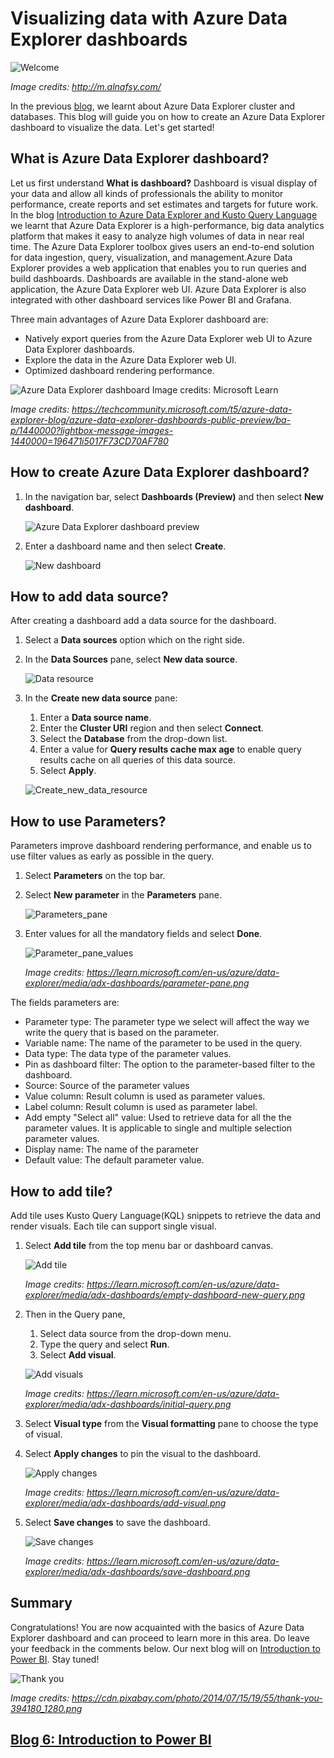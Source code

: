 # Visualizing data with Azure Data Explorer dashboards

![Welcome](https://github.com/AbhishekMankame/MLSA-SIL-Blog-2022/blob/main/images/welcome.jpeg)

*Image credits: http://m.alnafsy.com/*

In the previous [blog](https://github.com/prabhugayatri/MLSA-SIL-Blog-2022/blob/main/Blog4.md), we learnt about Azure Data Explorer cluster and databases. This blog will guide you on how to create an Azure Data Explorer dashboard to visualize the data. Let's get started!

## What is Azure Data Explorer dashboard?
Let us first understand **What is dashboard?**
Dashboard is visual display of your data and allow all kinds of professionals the ability to monitor performance, create reports and set estimates and targets for future work.
In the blog [Introduction to Azure Data Explorer and Kusto Query Language](https://github.com/prabhugayatri/MLSA-SIL-Blog-2022/blob/main/Blog3.md) we learnt that Azure Data Explorer is a high-performance, big data analytics platform that makes it easy to analyze high volumes of data in near real time. The Azure Data Explorer toolbox gives users an end-to-end solution for data ingestion, query, visualization, and management.Azure Data Explorer provides a web application that enables you to run queries and build dashboards. Dashboards are available in the stand-alone web application, the Azure Data Explorer web UI. Azure Data Explorer is also integrated with other dashboard services like Power BI and Grafana.

Three main advantages of Azure Data Explorer dashboard are:
* Natively export queries from the Azure Data Explorer web UI to Azure Data Explorer dashboards.
* Explore the data in the Azure Data Explorer web UI.
* Optimized dashboard rendering performance.

![Azure Data Explorer dashboard Image credits: Microsoft Learn](https://github.com/AbhishekMankame/MLSA-SIL-Blog-2022/blob/main/images/blog5/azure_data_explorer_dashboard1.png)

*Image credits: https://techcommunity.microsoft.com/t5/azure-data-explorer-blog/azure-data-explorer-dashboards-public-preview/ba-p/1440000?lightbox-message-images-1440000=196471i5017F73CD70AF780*

## How to create Azure Data Explorer dashboard?
1. In the navigation bar, select **Dashboards (Preview)** and then select **New dashboard**.

    ![Azure Data Explorer dashboard preview](https://github.com/AbhishekMankame/MLSA-SIL-Blog-2022/blob/main/images/blog5/dashboard_preview.png)
2. Enter a dashboard name and then select **Create**.<br>

    ![New dashboard](https://github.com/AbhishekMankame/MLSA-SIL-Blog-2022/blob/main/images/blog5/new_dashboard.png)

## How to add data source?
After creating a dashboard add a data source for the dashboard.
1. Select a **Data sources** option which on the right side.
2. In the **Data Sources** pane, select **New data source**.

    ![Data resource](https://github.com/AbhishekMankame/MLSA-SIL-Blog-2022/blob/main/images/blog5/new_datasource.png)
3. In the **Create new data source** pane:
    1. Enter a **Data source name**.
    2. Enter the **Cluster URI** region and then select **Connect**.
    3. Select the **Database** from the drop-down list.
    4. Enter a value for **Query results cache max age** to enable query results cache on all queries of this data source.
    5. Select **Apply**.

    ![Create_new_data_resource](https://github.com/AbhishekMankame/MLSA-SIL-Blog-2022/blob/main/images/blog5/create_new_data_source.jpg)

## How to use Parameters?
Parameters improve dashboard rendering performance, and enable us to use filter values as early as possible in the query.
1. Select **Parameters** on the top bar.
2. Select **New parameter** in the **Parameters** pane.

    ![Parameters_pane](https://github.com/AbhishekMankame/MLSA-SIL-Blog-2022/blob/main/images/blog5/parameters_pane.png)
3. Enter values for all the mandatory fields and select **Done**.
    
    ![Parameter_pane_values](https://github.com/AbhishekMankame/MLSA-SIL-Blog-2022/blob/main/images/blog5/parameter_pane_values.png)

    *Image credits: https://learn.microsoft.com/en-us/azure/data-explorer/media/adx-dashboards/parameter-pane.png*

The fields parameters are:
* Parameter type: The parameter type we select will affect the way we write the query that is based on the parameter.
* Variable name: The name of the parameter to be used in the query.
* Data type: The data type of the parameter values.
* Pin as dashboard filter: The option to the parameter-based filter to the dashboard.
* Source: Source of the parameter values
* Value column: Result column is used as parameter values.
* Label column: Result column is used as parameter label.
* Add empty "Select all" value: Used to retrieve data for all the the parameter values. It is applicable to single and multiple selection parameter values.
* Display name: The name of the parameter
* Default value: The default parameter value.

## How to add tile?
Add tile uses Kusto Query Language(KQL) snippets to retrieve the data and render visuals. Each tile can support single visual.

1. Select **Add tile** from the top menu bar or dashboard canvas.

    ![Add tile](https://github.com/AbhishekMankame/MLSA-SIL-Blog-2022/blob/main/images/blog5/add_tile1.png)

    *Image credits: https://learn.microsoft.com/en-us/azure/data-explorer/media/adx-dashboards/empty-dashboard-new-query.png*
2. Then in the Query pane,
    1. Select data source from the drop-down menu.
    2. Type the query and select **Run**.
    3. Select **Add visual**.
    
    ![Add visuals](https://github.com/AbhishekMankame/MLSA-SIL-Blog-2022/blob/main/images/blog5/add_tile2.png)

    *Image credits: https://learn.microsoft.com/en-us/azure/data-explorer/media/adx-dashboards/initial-query.png*

3. Select **Visual type** from the **Visual formatting** pane to choose the type of visual.
4. Select **Apply changes** to pin the visual to the dashboard.

    ![Apply changes](https://github.com/AbhishekMankame/MLSA-SIL-Blog-2022/blob/main/images/blog5/add_tile3.png)

    *Image credits: https://learn.microsoft.com/en-us/azure/data-explorer/media/adx-dashboards/add-visual.png*
5. Select **Save changes** to save the dashboard.

    ![Save changes](https://github.com/AbhishekMankame/MLSA-SIL-Blog-2022/blob/main/images/blog5/add_tile4.png)

    *Image credits: https://learn.microsoft.com/en-us/azure/data-explorer/media/adx-dashboards/save-dashboard.png*

## Summary
Congratulations! You are now acquainted with the basics of Azure Data Explorer dashboard and can proceed to learn more in this area. Do leave your feedback in the comments below. Our next blog will on [Introduction to Power BI](https://github.com/prabhugayatri/MLSA-SIL-Blog-2022/blob/main/Blog6.md). Stay tuned!

![Thank you](https://github.com/AbhishekMankame/MLSA-SIL-Blog-2022/blob/main/images/thank_you.png)

*Image credits: https://cdn.pixabay.com/photo/2014/07/15/19/55/thank-you-394180_1280.png*

## [Blog 6: Introduction to Power BI](https://github.com/prabhugayatri/MLSA-SIL-Blog-2022/blob/main/Blog6.md)
